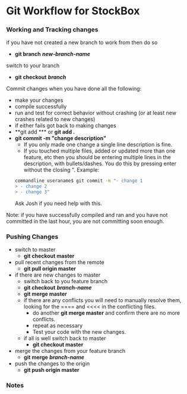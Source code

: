 # Git Workflow for StockBox

### Working and Tracking changes
if you have not created a new branch to work from then do so
  * **git branch** ***new-branch-name***

switch to your branch
  * **git checkout** ***branch***

Commit changes when you have done all the following:
  * make your changes
  * compile successfully
  * run and test for correct behavior without crashing (or at least new crashes related to new changes)
  * if either fails got back to making changes
  * **git add *** or **git add .**
  * **git commit -m "change description"**
    * If you only made one change a single line description is fine.
    * If you touched multiple files, added or updated more than one feature, etc then you should be entering multiple lines in the description, with bullets/dashes. You do this by pressing enter without the closing ". Example:
    ```bash
    commandline useraname$ git commit -m "- change 1
    > - change 2
    > - change 3"
    ```
    Ask Josh if you need help with this.


  Note: if you have successfully compiled and ran and you have not committed in the last hour, you are not committing soon enough.

### Pushing Changes
* switch to master
  * **git checkout master**
* pull recent changes from the remote
  * **git pull origin master**
* if there are new changes to master
  * switch back to you feature branch
  * **git checkout** ***branch-name***
  * **git merge master**
  * if there are any conflicts you will need to manually resolve them, looking for the ==== and <<<< in the conflicting files.
    * do another **git merge master** and confirm there are no more conflicts.
    * repeat as necessary
    * Test your code with the new changes.
  * if all is well switch back to master
    * **git checkout master**
* merge the changes from your feature branch
  * **git merge** ***branch-name***
* push the changes to the origin
  * **git push origin master**

### Notes
